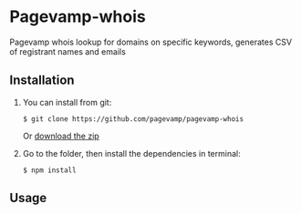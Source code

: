 # Pagevamp-whois
Pagevamp whois lookup for domains on specific keywords, generates CSV of registrant names and emails

## Installation 
	
1. You can install from git:

	```$ git clone https://github.com/pagevamp/pagevamp-whois```
	
	Or [download the zip](http://github.com/pagevamp/pagevamp-whois/zipball/master/)

2. Go to the folder, then install the dependencies in  terminal:
	
	```$ npm install```



## Usage



